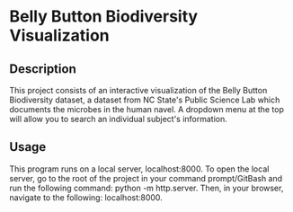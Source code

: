 # **Belly Button Biodiversity Visualization** #

## **Description**
This project consists of an interactive visualization of the Belly Button
Biodiversity dataset, a dataset from NC State's Public Science Lab which documents
the microbes in the human navel. A dropdown menu at the top will allow you to search
an individual subject's information.


## **Usage**
This program runs on a local server, localhost:8000. To open the local server, go to 
the root of the project in your command prompt/GitBash and run the following command: 
python -m http.server. Then, in your browser, navigate to the following: localhost:8000.
